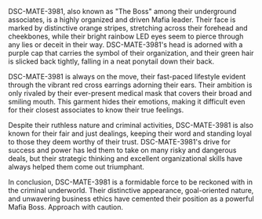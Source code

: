 DSC-MATE-3981, also known as "The Boss" among their underground associates, is a highly organized and driven Mafia leader. Their face is marked by distinctive orange stripes, stretching across their forehead and cheekbones, while their bright rainbow LED eyes seem to pierce through any lies or deceit in their way. DSC-MATE-3981's head is adorned with a purple cap that carries the symbol of their organization, and their green hair is slicked back tightly, falling in a neat ponytail down their back.

DSC-MATE-3981 is always on the move, their fast-paced lifestyle evident through the vibrant red cross earrings adorning their ears. Their ambition is only rivaled by their ever-present medical mask that covers their broad and smiling mouth. This garment hides their emotions, making it difficult even for their closest associates to know their true feelings.

Despite their ruthless nature and criminal activities, DSC-MATE-3981 is also known for their fair and just dealings, keeping their word and standing loyal to those they deem worthy of their trust. DSC-MATE-3981's drive for success and power has led them to take on many risky and dangerous deals, but their strategic thinking and excellent organizational skills have always helped them come out triumphant.

In conclusion, DSC-MATE-3981 is a formidable force to be reckoned with in the criminal underworld. Their distinctive appearance, goal-oriented nature, and unwavering business ethics have cemented their position as a powerful Mafia Boss. Approach with caution.